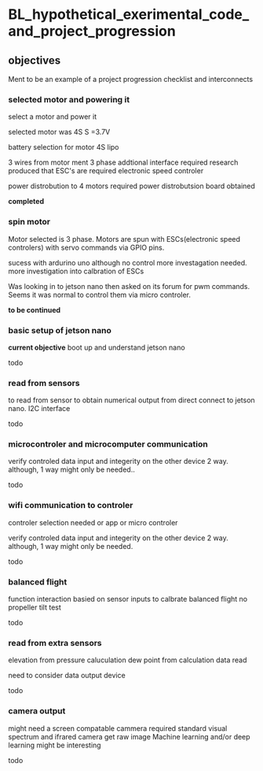 # BL_hypothetical_exerimental_code_and_project_progression


## objectives
Ment to be an example of a project progression checklist and interconnects

### selected motor and powering it
select a motor and power it

selected motor was 4S
 S =3.7V
 
 battery selection for motor
 4S lipo
 
 3 wires from motor ment 3 phase
 addtional interface required
 research produced that ESC's are required electronic speed controler
 
 power distrobution to 4 motors required 
 power distrobutsion board obtained
 
 **completed**

### spin motor 
Motor selected is 3 phase.
Motors are spun with ESCs(electronic speed controlers) with servo commands via GPIO pins.

sucess with ardurino uno 
although no control more investagation needed.
more investigation into calbration of ESCs

Was looking in to jetson nano then asked on its forum for pwm commands.
Seems it was normal to control them via micro controler. 

**to be continued**

### basic setup of jetson nano
**current objective**
boot up and understand jetson nano

todo


### read from sensors
 to read from sensor to obtain numerical output from direct connect to jetson nano.
 I2C interface

todo

### microcontroler and microcomputer communication 
verify controled data input and integerity on the other device 2 way. 
although, 1 way might only be needed..

todo

### wifi communication to controler
controler selection needed or app or micro controler

verify controled data input and integerity on the other device 2 way. 
although, 1 way might only be needed.

todo

### balanced flight
function interaction basied on sensor inputs to calbrate balanced flight
no propeller tilt test

todo

### read from extra sensors

elevation from pressure caluculation
dew point from calculation
data read

need to consider data output device


todo

### camera output
might need a screen
compatable cammera required
standard visual spectrum and ifrared camera 
get raw image 
Machine learning and/or deep learning might be interesting 


todo
